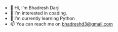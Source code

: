- 👋 Hi, I’m Bhadresh Darji
- 👀 I’m interested in coading.
- 🌱 I’m currently learning Python
- 📫 You can reach me on bhadreshd3@gmail.com

<!---
bhadresh-darji/bhadresh-darji is a ✨ special ✨ repository because its `README.md` (this file) appears on your GitHub profile.
You can click the Preview link to take a look at your changes.
--->

